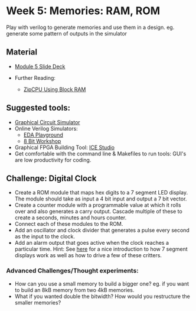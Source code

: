 # Week 5: Memories: RAM, ROM

Play with verilog to generate memories and use them in a design. eg. generate some pattern of outputs in the simulator



## Material
- [Module 5 Slide Deck](Slides/Hands_on_with_FPGA's_Module_5.pdf)

- Further Reading: 
  - [ZipCPU Using Block RAM](http://zipcpu.com/tutorial/lsn-08-memory.pdf)

## Suggested tools:
- [Graphical Circuit Simulator](https://circuitverse.org/)
- Online Verilog Simulators:
  - [EDA Playground](https://www.edaplayground.com/)
  - [8 Bit Workshop](https://8bitworkshop.com/)
- Graphical FPGA Building Tool: [ICE Studio](https://github.com/fpgawars/icestudio)
- Get comfortable with the command line & Makefiles to run tools: GUI's are low productivity for coding.

## Challenge: Digital Clock
- Create a ROM module that maps hex digits to a 7 segment LED display. The module should take as input a 4 bit input and output a 7 bit vector.
- Create a counter module with a programmable value at which it rolls over and also generates a carry output. Cascade multiple of these to create a seconds, minutes and hours counter.
- Connect each of these modules to the ROM.
- Add an oscillator and clock divider that generates a pulse every second as the input to the clock.
- Add an alarm output that goes active when the clock reaches a particular time.
Hint: See [here](https://www.fpga4fun.com/Opto.html) for a nice introduction to how 7 segment displays work as well as how to drive a few of these critters.

### Advanced Challenges/Thought experiments:
- How can you use a small memory to build a bigger one? eg. if you want to build an 8kB memory from two 4kB memories.
- What if you wanted double the bitwidth? How would you restructure the smaller memories?

